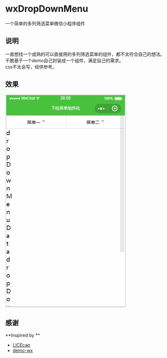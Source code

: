 # wxDropDownMenu

一个简单的多列筛选菜单微信小程序组件

## 说明

一直想找一个成熟的可以直接用的多列筛选菜单的组件，都不太符合自己的想法。  
干脆基于一个demo自己封装成一个组件，满足自己的需求。  
css不太会写，经供参考。

## 效果

![wxDropDownMenu效果gif](demo.gif)

## 感谢

**Inspired by **
+ [LICEcap](https://www.cockos.com/licecap/)
+ [demo-wx](https://gitee.com/dotton/demo-wx/tree/master/%E4%B8%8B%E6%8B%89%E8%8F%9C%E5%8D%95)